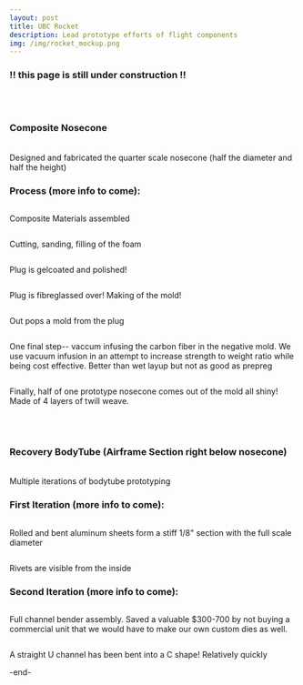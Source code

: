 ```yaml
---
layout: post
title: UBC Rocket 
description: Lead prototype efforts of flight components
img: /img/rocket_mockup.png
---
```


<h3> !! this page is still under construction !! </h3>
<br/> <br/>
<h3> Composite Nosecone </h3>

<br/>
Designed and fabricated the quarter scale nosecone (half the diameter and half the height)
<br/>
<div class="img_row">
  <img src="{{ site.baseurl }}/img/comp_cad.png" alt="" title=""/>
</div>

<h3> Process (more info to come): </h3>

<div class = "img_row">
  <img class = "col half" src="{{ site.baseurl }}/img/comp_materials.JPG" alt="" title="composite materials"/>
  <p class = "col half"> Composite Materials assembled </p>
</div>
<div class = "img_row">
  <img class = "col half" src="{{ site.baseurl }}/img/comp_foam.JPG" alt="" title=" "/>
  <p class = "col half"> Cutting, sanding, filling of the foam </p>
</div>
<div class = "img_row">
  <img class = "col half" src="{{ site.baseurl }}/img/comp_gelcoat.JPG" alt="" title=" "/>
  <p class = "col half"> Plug is gelcoated and polished! </p>
</div>
<div class = "img_row">
  <img class = "col half" src="{{ site.baseurl }}/img/comp_fibreglass.JPG" alt="" title=" "/>
  <p class = "col half"> Plug is fibreglassed over! Making of the mold! </p>
</div>
<div class = "img_row">
  <img class = "col half" src="{{ site.baseurl }}/img/comp_postpull.JPG" alt="" title=" "/>
  <p class = "col half"> Out pops a mold from the plug </p>
</div>
<div class = "img_row">
  <img class = "col half" src="{{ site.baseurl }}/img/comp_infusion.JPG" alt="" title=" "/>
  <p class = "col half"> One final step-- vaccum infusing the carbon fiber in the negative mold. We use vacuum infusion in an attempt to increase strength to weight ratio while being cost effective. Better than wet layup but not as good as prepreg</p>
</div>
<div class = "img_row">
  <img class = "col half" src="{{ site.baseurl }}/img/comp_nosecone_outside.JPG" alt="" title=" "/>
  <p class = "col half"> Finally, half of one prototype nosecone comes out of the mold all shiny! Made of 4 layers of twill weave. </p>
</div>

<br/><br/>

<h3> Recovery BodyTube (Airframe Section right below nosecone) </h3>

<br/>
Multiple iterations of bodytube prototyping
<br/>
<div class="img_row">
  <img src="{{ site.baseurl }}/img/bt2.png" alt="" title=""/>
</div>

<h3> First Iteration (more info to come): </h3>

<div class="img_row">
  <img src="{{ site.baseurl }}/img/pt_1_outside.JPG" alt="" title=""/>
  <p> Rolled and bent aluminum sheets form a stiff 1/8" section with the full scale diameter </p>

  <img src="{{ site.baseurl }}/img/pt_1_inside.JPG" alt="" title=""/>
  <p> Rivets are visible from the inside </p>

</div>

<h3> Second Iteration (more info to come): </h3>
<div class="img_row">
  <img src="{{ site.baseurl }}/img/pt_cb_4.JPG" alt="" title=""/>
  <p> Full channel bender assembly. Saved a valuable $300-700 by not buying a commercial unit that we would have to make our own custom dies as well. </p>

  <img src="{{ site.baseurl }}/img/pt_cb_3.JPG" alt="" title=""/>
  <p> A straight U channel has been bent into a C shape! Relatively quickly </p>

</div>

-end-
<br/><br/>